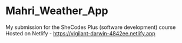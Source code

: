 # Mahri_Weather_App
My submission for the SheCodes Plus (software development) course 
Hosted on Netlify - https://vigilant-darwin-4842ee.netlify.app
